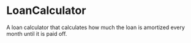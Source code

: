 # LoanCalculator
A loan calculator that calculates how much the loan is amortized every month until it is paid off.
